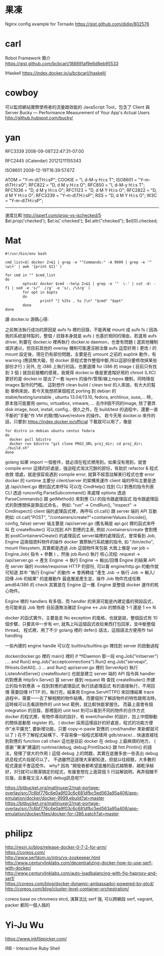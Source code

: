 



# 果凍

Nginx config example for Tornado
<https://gist.github.com/didip/802576>  


# carl

Robot Framework 簡介
<https://gist.github.com/bcbcarl/188891af9e6d6eb95533>  

IHaskell
<https://index.docker.io/u/bcbcarl/ihaskell/>  


# cowboy

可以監控網站實際使用者的流量跟效能的 JavaScript Tool，包含了 Client 與 Server 
Bucky — Performance Measurement of Your App's Actual Users
<http://github.hubspot.com/bucky/>  


# yan

RFC3339
2008-09-08T22:47:31-07:00

RFC2445 (iCalendar)
20121211155343

ISO8601
2008-12-19T16:39:57.67Z

ATOM = "Y-m-d\TH:i:sP";
COOKIE = "l, d-M-y H:i:s T";
ISO8601 = "Y-m-d\TH:i:sO";
RFC822 = "D, d M y H:i:s O";
RFC850 = "l, d-M-y H:i:s T";
RFC1036 = "D, d M y H:i:s O";
RFC1123 = "D, d M Y H:i:s O";
RFC2822 = "D, d M Y H:i:s O";
RFC3339 = "Y-m-d\TH:i:sP";
RSS = "D, d M Y H:i:s O";
W3C = "Y-m-d\TH:i:sP";

----
速度比較
<http://jsperf.com/prop-vs-ischecked/5>  
$el.prop('checked');
$el.is(':checked');
$el.attr("checked");
$el[0].checked;



# Mat



    #!/usr/bin/env bash
    
    cmd_list=$( docker 2>&1 | grep -e "^Commands:" -A 9999 | grep -e '^    \w\+' | awk '{print $1}' )
    
    for cmd in "" $cmd_list                                                                                                 
    do
            opts=$( docker $cmd --help 2>&1 | grep -e '^  \-' | cut -d: -f1 | sed -e 's/^  //g' -e 's/, /\n/g' )
            for opt in $opts
            do
                    printf "[ %15s , %s ]\n" "$cmd" "$opt"
            done
    done



讀 docker.io 源碼心得:

之前無法執行成功的原因是 aufs fs 裡的目錄，不能再被 mount 成 aufs fs
( 因為我的系統是特製的，整個 / 目錄本身就是 aufs )
也基於相同的理由，若選用 aufs driver, 則要在 docker.io 裡再執行 docker.io daemon，也會有問題
( 選其他機制或許通以，但目前其他的 overlay 機制可能還沒辦法像 aufs 這麼好用 )
更改 / 的 mount 設定後，現在仍有部份問題，主要是在 umount 之前的 auplink 動作，有 warning 
(應該無大礙，但 docker 原程式會作整個中斷,所以這部份要修改掉某些部份才行  )
另外, 在 i386 上執行的話，也要選擇 for i386 的 image ( 目前只有找到 3 個 )
就目前接觸的感覺，我覺得 docker.io 像是更進階好用的 chroot (LXC)
更好的是 docker.io 提出了一套 layers 的操作/管理/線上repos 機制，同時降低 images 製作的門檻。
這對想作 clean build / clean test 的人來說，有大大的幫助
舉例來說，若今天我想把某個程式 porting 到 debian 的 stable/testing/unstable , ubuntu 13.04/13.10, fedora, archlinux, suse,... 時，原本我可能要用 qemu, virtualbox, vmware, ... 去作8個不同的image, 
除了要弄 disk image, boot, install, config,.. 很久之外，在 build/test 的過程中，還要一直不斷的"手動"作 VM 的開/關/save/restore 的操作。
若今天用 docker.io 來作的話，只要到 <https://index.docker.io/official>   下載就可以用了，像是

    for distro in debian ubuntu centos fedora
    do 
      docker pull $distro
      docker run $distro "git clone PROJ_URL proj_dir; cd proj_dir; ./build.sh"
    done


golang 如果 import 一個套件，就必須在程式裡用到。如果沒有用到，就會 compile error
這樣的好處是，強迫程式淘汰冗餘的部份，有助於 refactor & 程式收斂
壞處，就是很容易遇到 compile error, 就算不經意註解某行程式也會 error
docker 的 runtime 主要分 cilent/server 的架構來運作
client 端的呼叫主要是透過 /api/client.go 裡的函式來呼叫
可以在 CmdHelp() 找到 CLI 對應的指令列表
CLI 透過 runconfig.ParseSubcommand() 來處理 options 
透過 ParseCommands() 跟 getMethod() 來對應 CLI 的指令跟處理函式
指令跟處理函式的對應關係是靠函式命名，
例如: "run" -> CmdRun(), "inspect" -> CmdInspect()
client 端的處理函式裡，再呼叫 cli.call() 跟 server 端的 API 互動
例如: cli.call("POST", "/containers/create?"+containerValues.Encode(), config, false)
server 端主要是 /api/server.go (舊名稱是 api.go) 裡的函式來呼叫
在 createRouter() 可以找到 API 對應的主表, 
例如 /containers/create 會對應到 postContainersCreate() 的處理函式
server端裡的處理函式，會常看到 Job, Engine 這兩個資料物件的操作
docker 實際執行系統層的指令, 如 "/bin/echo", mount filesystem, 其實都是透過 Job 這個物件來包裝
大致上像是 var job = Engine.Job( 指令 + 參數 ) ，然後 job.Run() 執行
核心流程:
request -> /api/server.go -> 產生 Engine -> 執行 Engine -> 輸出/回傳 Engine 的結果
API 在 server 端的 invoke/response HTTP 的部份, 可以看 engine/http.go 的動作就可知道
其中 "執行 Engine" 的動作 => 會再轉成 "產生 Job -> 執行 Job -> 輸入/回傳 Job 的結果" 的底層動作
最底層是產生並，操作 Job 物件完成任務
amd64/386 的 check 其實是在 Engine 這一層. 
Engine 是整個 docker 運作的核心物件。

Engine 裡的 handlers 有多個，而 handler 的來源可能是內建定義的預設函式，也可能來自 Job 物件
目前還無法確認 Engine ↔ Job 的關係是 1-1 還是 1 ↔ N 

docker 的函式實作，主要是走 No exception 的風格，也就是說，整個函式有 10 個步驟，只要其中一步有 err, 就馬上叫這個函式收拾東西打包回家，並中斷整個 thread。
程式裡，用了不少 golang 裡的 defer() 語法，這個語法方便用作 fail handling

一些內建的 engine handle 可以在 builtins/builtins.go 裡找到
server 的啟動過程

docker/docker.go 裡的 main() 裡的 if *flDaemon  那一段
eng.Job("initserver")   .... and Run()
eng.Job("acceptconnections").Run()
eng.Job("serveapi", flHosts.GetAll()...) ... and Run()
api/server.go 裡的 ServerApi()
執行 ListenAndServe()
createRouter()  也就是建立 server 端的 API 指令與 handler 的對應表
httpSrv.Serve()
當 server 接到 request 時
查找 createRouter() 所建立的指令對應表 -> 找到對應的處理函式
執行該處理函式
有的直接執行，不用回傳
需要回傳 HTTP 的，執行完，結果用 Engine.ServHTTP() 來回傳結果
trace 過程中，需要一一去了解相關的物件結構，而要個別了解該物件的特性跟用法時，這時候可以去看該物件的 unit test 範例，就比較快能掌握住。
而最上面會有個 integration 的目錄，那裡面的 unit test 則可以看到不同的物件的合作方式
docker 的程式裡，有物件導向的設計，有 event/handler 的設計，加上中間聯動的關係是動態 register 的。
( docker 採用這樣設計的好處是，程式的功能方便作"水平擴充", 要新增功能，只要 copy-n-paste 對應的 cmd/handler 來新都就可以了 )
在不了解程式結構下，不容易像一般程式那樣用 gdb/strace/... 快速直接找到對應的 function call chain 
這也是目前 docker 在 debug 上最麻煩的地方。
( 感謝 "果凍"建議的 runtime/debug, debug.PrintStack() 跟 fmt.Println() 的語法，發揮了很大的作用 )
這個 debug 上的問題，其實在底層多放一些丟出 debug 訊息程式片段就可以了。
不過雖然這道理大家都知道，但就以往經驗，大多數的程式還是不會這麼作。
why? 因為 "開發者都希望底層的函式越簡單、越乾淨越好，3行就可以簡潔搞定的程式，有誰會想在上面寫個 5 行註解說明，再弄個醜不拉幾，且重複又沒人看的 debug訊息呢?!"

<https://bitbucket.org/matlinuxer2/mat-portage-overlay/src/7c6bf776c6e0a9f03c6c681dfbc5ed563a95a406/app-emulation/docker/docker-9999.ebuild?at=master>  
<https://bitbucket.org/matlinuxer2/mat-portage-overlay/src/7c6bf776c6e0a9f03c6c681dfbc5ed563a95a406/app-emulation/docker/files/docker-for-i386.patch?at=master>  

# philipz

<http://resin.io/blog/release-docker-0-7-2-for-arm/>  
<https://coreos.com/>  
<http://www.serfdom.io/intro/vs-zookeeper.html>  
<http://www.centurylinklabs.com/decentralizing-docker-how-to-use-serf-with-docker/>  
<http://www.centurylinklabs.com/auto-loadbalancing-with-fig-haproxy-and-serf/>  
<https://coreos.com/blog/docker-dynamic-ambassador-powered-by-etcd/>  
<http://coreos.com/blog/cluster-level-container-orchestration/>  

coreos base on chromeos
etcd, 演算法比 serf 強, 可以跨網段 
serf, vagrant, packer 都同一個人搞的

# Yi-Ju Wu

<https://www.inkfilepicker.com/>  

IRB - Interactive Ruby Shell